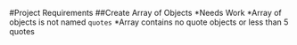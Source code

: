 #Project Requirements
##Create Array of Objects
*Needs Work
  *Array of objects is not named `quotes`
  *Array contains no quote objects or less than 5 quotes
